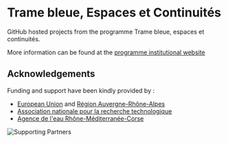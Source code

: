 # Trame bleue, Espaces et Continuités

GitHub hosted projects from the programme
Trame bleue, espaces et continuités.

More information can be found at the [programme institutional website](https://www.tramebleue.fr/)

## Acknowledgements

Funding and support have been kindly provided by :

* [European Union](http://www.europe-en-france.gouv.fr/Centre-de-ressources/Actualites/Le-FEDER-qu-est-ce-que-c-est)
  and [Région Auvergne-Rhône-Alpes](https://www.auvergnerhonealpes.fr/)
* [Association nationale pour la recherche technologique](http://www.anrt.asso.fr/fr)
* [Agence de l'eau Rhône-Méditerranée-Corse](https://www.eaurmc.fr/)

![Supporting Partners](https://github.com/tramebleue/fct-cli/blob/master/docs/img/partners.png)
